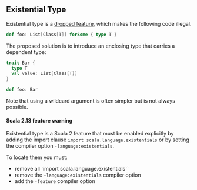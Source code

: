 ## Existential Type

Existential type is a [dropped feature](https://dotty.epfl.ch/docs/reference/dropped-features/existential-types.html), which makes the following code illegal.

```scala
def foo: List[Class[T]] forSome { type T }
```

The proposed solution is to introduce an enclosing type that carries a dependent type:

```scala
trait Bar {
  type T
  val value: List[Class[T]]
}

def foo: Bar
```

Note that using a wildcard argument is often simpler but is not always possible.

#### Scala 2.13 feature warning

Existential type is a Scala 2 feature that must be enabled explicitly by adding the import clause `import scala.language.existentials` or by setting the compiler option `-language:existentials`.

To locate them you must:
  - remove all `import scala.language.existentials``
  - remove the `-language:existentials` compiler option
  - add the `-feature` compiler option
